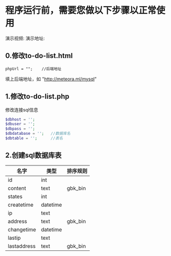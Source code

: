 # 程序运行前，需要您做以下步骤以正常使用
演示视频:
演示地址:
## 0.修改to-do-list.html
`phpUrl = "";    //后端地址`

填上后端地址，如
"http://meteora.ml/mysql"
## 1.修改to-do-list.php
修改连接sql信息
```php
$dbhost = '';  
$dbuser = '';            
$dbpass = '';
$dbdatabase = '';   //数据库名
$dbtable = '';      //表名
```
## 2.创建sql数据库表
|  名字   | 类型  |  排序规则 |
|  ----  | ----  |  ----  |
| id     | int | |
| content| text | gbk_bin|
| states | int | |
| createtime| datetime | |
| ip  | text | |
| address  | text | gbk_bin|
| changetime  | datetime | |
| lastip  | text | |
| lastaddress  | text |gbk_bin |
